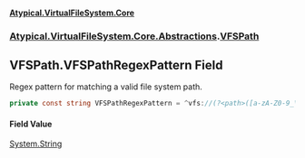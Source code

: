 #### [Atypical.VirtualFileSystem.Core](Atypical.VirtualFileSystem.Core.md 'Atypical.VirtualFileSystem.Core')
### [Atypical.VirtualFileSystem.Core.Abstractions](Atypical.VirtualFileSystem.Core.Abstractions.md 'Atypical.VirtualFileSystem.Core.Abstractions').[VFSPath](Atypical.VirtualFileSystem.Core.Abstractions.VFSPath.md 'Atypical.VirtualFileSystem.Core.Abstractions.VFSPath')

## VFSPath.VFSPathRegexPattern Field

Regex pattern for matching a valid file system path.

```csharp
private const string VFSPathRegexPattern = ^vfs://(?<path>([a-zA-Z0-9_\-\.]+/)*[a-zA-Z0-9_\-\.]+)$;
```

#### Field Value
[System.String](https://docs.microsoft.com/en-us/dotnet/api/System.String 'System.String')